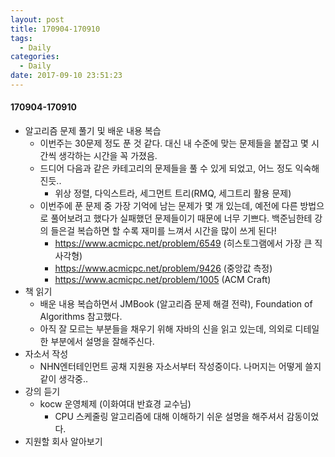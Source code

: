 ```yaml
---
layout: post
title: 170904-170910
tags:
  - Daily
categories:
  - Daily
date: 2017-09-10 23:51:23
---
```


#### 170904-170910

*   알고리즘 문제 풀기 및 배운 내용 복습
    *   이번주는 30문제 정도 푼 것 같다. 대신 내 수준에 맞는 문제들을 붙잡고 몇 시간씩 생각하는 시간을 꼭 가졌음.
    *   드디어 다음과 같은 카테고리의 문제들을 풀 수 있게 되었고, 어느 정도 익숙해진듯..
        *   위상 정렬, 다익스트라, 세그먼트 트리(RMQ, 세그트리 활용 문제)
    *   이번주에 푼 문제 중 가장 기억에 남는 문제가 몇 개 있는데, 예전에 다른 방법으로 풀어보려고 했다가 실패했던 문제들이기 때문에 너무 기쁘다. 백준님한테 강의 들은걸 복습하면 할 수록 재미를 느껴서 시간을 많이 쓰게 된다!
        *   https://www.acmicpc.net/problem/6549 (히스토그램에서 가장 큰 직사각형)
        *   https://www.acmicpc.net/problem/9426 (중앙값 측정)
        *   https://www.acmicpc.net/problem/1005 (ACM Craft)
*   책 읽기
    *   배운 내용 복습하면서 JMBook (알고리즘 문제 해결 전략), Foundation of Algorithms 참고했다.
    *   아직 잘 모르는 부분들을 채우기 위해 자바의 신을 읽고 있는데, 의외로 디테일한 부분에서 설명을 잘해주신다.
*   자소서 작성
    *   NHN엔터테인먼트 공채 지원용 자소서부터 작성중이다. 나머지는 어떻게 쓸지 같이 생각중..
*   강의 듣기
    *   kocw 운영체제 (이화여대 반효경 교수님)
        *   CPU 스케줄링 알고리즘에 대해 이해하기 쉬운 설명을 해주셔서 감동이었다.
*   지원할 회사 알아보기


